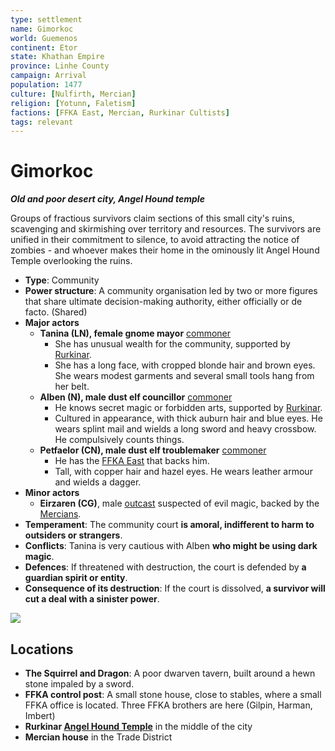 ```yaml
---
type: settlement
name: Gimorkoc
world: Guemenos
continent: Etor
state: Khathan Empire
province: Linhe County
campaign: Arrival
population: 1477
culture: [Nulfirth, Mercian]
religion: [Yotunn, Faletism]
factions: [FFKA East, Mercian, Rurkinar Cultists]
tags: relevant
---
```


# Gimorkoc
***Old and poor desert city, Angel Hound temple***

Groups of fractious survivors claim sections of this small city's ruins, scavenging and skirmishing over territory and resources. The survivors are unified in their commitment to silence, to avoid attracting the notice of zombies - and whoever makes their home in the ominously lit Angel Hound Temple overlooking the ruins.

- **Type**: Community
- **Power structure**: A community organisation led by two or more figures that share ultimate decision-making authority, either officially or de facto. (Shared)
- **Major actors**
	- **Tanina (LN), female gnome mayor** [commoner](https://open5e.com/monsters/commoner)
		- She has unusual wealth for the community, supported by [Rurkinar](../factions/rurkinar.md).
		- She has a long face, with cropped blonde hair and brown eyes. She wears modest garments and several small tools hang from her belt.
	- **Alben (N), male dust elf **councillor**** [commoner](https://open5e.com/monsters/commoner)
		- He knows secret magic or forbidden arts, supported by [Rurkinar](../factions/rurkinar.md). 
		- Cultured in appearance, with thick auburn hair and blue eyes. He wears splint mail and wields a long sword and heavy crossbow. He compulsively counts things.
	- **Petfaelor (CN), male dust elf troublemaker** [commoner](https://open5e.com/monsters/commoner)
		- He has the [FFKA East](../factions/ffkaEast.md) that backs him.
		- Tall, with copper hair and hazel eyes. He wears leather armour and wields a dagger.
- **Minor actors**
	- **Eirzaren (CG)**, male [outcast](https://open5e.com/monsters/apprentice-mage-a5e) suspected of evil magic, backed by the [Mercians](../factions/mercians.md).
- **Temperament**: The community court **is amoral, indifferent to harm to outsiders or strangers**.
- **Conflicts**: Tanina is very cautious with Alben **who might be using dark magic**.
- **Defences**: If threatened with destruction, the court is defended by **a guardian spirit or entity**.
- **Consequence of its destruction**: If the court is dissolved, **a survivor will cut a deal with a sinister power**.

![](https://i.imgur.com/5GguJgV.png)

## Locations

- **The Squirrel and Dragon**: A poor dwarven tavern, built around a hewn stone impaled by a sword.
- **FFKA control post**: A small stone house, close to stables, where a small FFKA office is located. Three FFKA brothers are here (Gilpin, Harman, Imbert)
- **Rurkinar [Angel Hound Temple](../locations/angelHoundTemple.md)** in the middle of the city
- **Mercian house** in the Trade District
